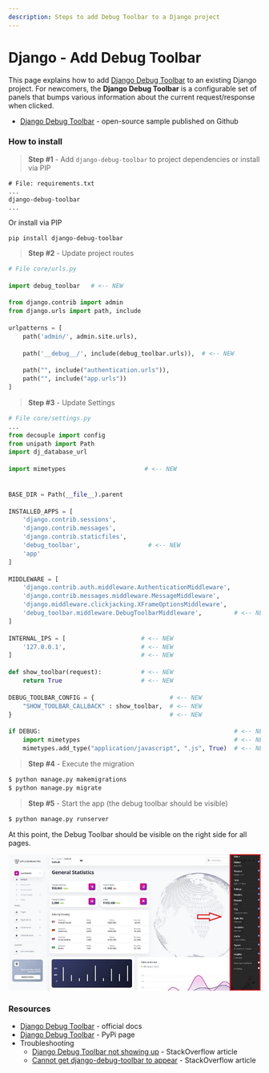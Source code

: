 ```yaml
---
description: Steps to add Debug Toolbar to a Django project
---
```


# Django - Add Debug Toolbar

This page explains how to add [Django Debug Toolbar](https://django-debug-toolbar.readthedocs.io/en/latest/index.html) to an existing Django project. For newcomers, the **Django Debug Toolbar** is a configurable set of panels that bumps various information about the current request/response when clicked.

* [Django Debug Toolbar](https://github.com/app-generator/django-add-debug-toolbar) - open-source sample published on Github 

### How to install

> **Step \#1** - Add `django-debug-toolbar` to project dependencies or install via PIP

```text
# File: requirements.txt
...
django-debug-toolbar
...
```

Or install via PIP

```text
pip install django-debug-toolbar
```

> **Step \#2** - Update project routes

```python
# File core/urls.py

import debug_toolbar   # <-- NEW                     

from django.contrib import admin
from django.urls import path, include  

urlpatterns = [
    path('admin/', admin.site.urls),          
    
    path('__debug__/', include(debug_toolbar.urls)),  # <-- NEW
    
    path("", include("authentication.urls")), 
    path("", include("app.urls"))             
]

```

> **Step \#3** - Update Settings

```python
# File core/settings.py
...
from decouple import config
from unipath import Path
import dj_database_url

import mimetypes                      # <-- NEW


BASE_DIR = Path(__file__).parent

INSTALLED_APPS = [
    'django.contrib.sessions',
    'django.contrib.messages',
    'django.contrib.staticfiles',
    'debug_toolbar',                   # <-- NEW
    'app'  
]

MIDDLEWARE = [
    'django.contrib.auth.middleware.AuthenticationMiddleware',
    'django.contrib.messages.middleware.MessageMiddleware',
    'django.middleware.clickjacking.XFrameOptionsMiddleware',
    'debug_toolbar.middleware.DebugToolbarMiddleware',         # <-- NEW
]

INTERNAL_IPS = [                     # <-- NEW
    '127.0.0.1',                     # <-- NEW
]                                    # <-- NEW

def show_toolbar(request):           # <-- NEW
    return True                      # <-- NEW 

DEBUG_TOOLBAR_CONFIG = {                     # <-- NEW
    "SHOW_TOOLBAR_CALLBACK" : show_toolbar,  # <-- NEW
}                                            # <-- NEW

if DEBUG:                                                      # <-- NEW
    import mimetypes                                           # <-- NEW          
    mimetypes.add_type("application/javascript", ".js", True)  # <-- NEW
```



> **Step \#4** - Execute the migration

```bash
$ python manage.py makemigrations
$ python manage.py migrate
```



> **Step \#5** - Start the app \(the debug toolbar should be visible\)

```bash
$ python manage.py runserver
```

At this point, the Debug Toolbar should be visible on the right side for all pages. 

![Django Debug Toolbar - Soft UI Dashboard.](../../.gitbook/assets/soft-ui-dashboard-django-toolbar.jpg)

### Resources

* [Django Debug Toolbar](https://django-debug-toolbar.readthedocs.io/en/latest/installation.html) - official docs
* [Django Debug Toolbar](https://pypi.org/project/django-debug-toolbar/) - PyPi page
* Troubleshooting
  * [Django Debug Toolbar not showing up](https://stackoverflow.com/questions/10517765/django-debug-toolbar-not-showing-up) - StackOverflow article
  * [Cannot get django-debug-toolbar to appear](https://stackoverflow.com/questions/28984239/cannot-get-django-debug-toolbar-to-appear/48873389) -  StackOverflow article 

